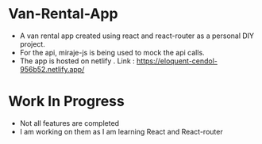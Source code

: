 # Van-Rental-App
- A van rental app created using react and react-router as a personal DIY project. 
- For the api, miraje-js is being used to mock the api calls.
- The app is hosted on netlify . Link : https://eloquent-cendol-956b52.netlify.app/

# Work In Progress
- Not all features are completed
- I am working on them as I am learning React and React-router

